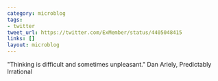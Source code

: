 ```yaml
---
category: microblog
tags:
- twitter
tweet_url: https://twitter.com/ExMember/status/4405048415
links: []
layout: microblog
---
```

"Thinking is difficult and sometimes unpleasant." Dan Ariely, Predictably Irrational
